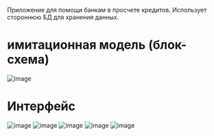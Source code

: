 Приложение для помощи банкам в просчете кредитов.
Использует стороннюю БД для хранения данных.

# имитационная модель (блок-схема)
![image](https://github.com/Persivan/Credit-helper/assets/39733368/fcfd3774-caf4-4fd9-98b1-76132b610704)
# Интерфейс
![image](https://github.com/Persivan/Credit-helper/assets/39733368/dcb24131-30f2-4cb5-9ed1-4b1f3be1b5fe)
![image](https://github.com/Persivan/Credit-helper/assets/39733368/4b898c98-0301-4454-b2c3-c66085c7f39e)
![image](https://github.com/Persivan/Credit-helper/assets/39733368/33e0563b-05b9-438d-8899-3835331a2581)
![image](https://github.com/Persivan/Credit-helper/assets/39733368/7f487424-d8ab-4cc2-9dd3-1d06dc578ecd)
![image](https://github.com/Persivan/Credit-helper/assets/39733368/01c4f37b-51dc-4cbb-a109-ef4c59900ff0)
